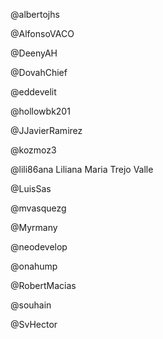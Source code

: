 @albertojhs


@AlfonsoVACO


@DeenyAH


@DovahChief


@eddevelit


@hollowbk201


@JJavierRamirez


@kozmoz3


@lili86ana
Liliana Maria Trejo Valle

@LuisSas


@mvasquezg


@Myrmany


@neodevelop


@onahump


@RobertMacias


@souhain


@SvHector



